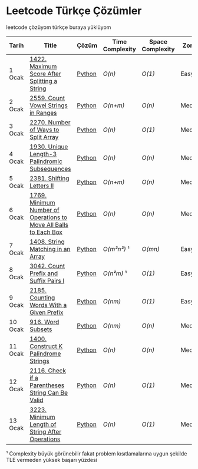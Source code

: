 # Leetcode Türkçe Çözümler
leetcode çözüyom türkçe buraya yüklüyom

| Tarih | Title           |  Çözüm          | Time Complexity | Space Complexity | Zorluk        |
| ----- |---------------- | --------------- | --------------- |  --------------- | ------------- |
1 Ocak | [1422. Maximum Score After Splitting a String](https://leetcode.com/problems/maximum-score-after-splitting-a-string/description/) | [Python](https://github.com/bakabakashiii/leetcode_solutions_tr/blob/main/python/1422.%20Maximum%20Score%20After%20Splitting%20a%20String.py) | _O(n)_ | _O(1)_ | Easy |
2 Ocak | [2559. Count Vowel Strings in Ranges](https://leetcode.com/problems/count-vowel-strings-in-ranges/description/) | [Python](https://github.com/bakabakashiii/leetcode_solutions_tr/blob/main/python/2559.%20Count%20Vowel%20Strings%20in%20Ranges.py) | _O(n+m)_ | _O(n)_ | Medium |
3 Ocak | [2270. Number of Ways to Split Array](https://leetcode.com/problems/number-of-ways-to-split-array/description/) | [Python](https://github.com/bakabakashiii/leetcode_solutions_tr/blob/main/python/2270.%20Number%20of%20Ways%20to%20Split%20Array.py) | _O(n)_ | _O(1)_ | Medium |
4 Ocak | [1930. Unique Length-3 Palindromic Subsequences](https://leetcode.com/problems/unique-length-3-palindromic-subsequences/description) | [Python](https://github.com/bakabakashiii/leetcode_solutions_tr/blob/main/python/1930.%20Unique%20Length-3%20Palindromic%20Subsequences.py) | _O(n)_ | _O(n)_ | Medium |
5 Ocak | [2381. Shifting Letters II](https://leetcode.com/problems/shifting-letters-ii/description) | [Python](https://github.com/bakabakashiii/leetcode_solutions_tr/blob/main/python/2381.%20Shifting%20Letters%20II.py) | _O(n+m)_ | _O(n)_ | Medium |
6 Ocak | [1769. Minimum Number of Operations to Move All Balls to Each Box](https://leetcode.com/problems/minimum-number-of-operations-to-move-all-balls-to-each-box/description) | [Python](https://github.com/bakabakashiii/leetcode_solutions_tr/blob/main/python/1769.%20Minimum%20Number%20of%20Operations%20to%20Move%20All%20Balls%20to%20Each%20Box.py) | _O(n)_ | _O(n)_ | Medium |
7 Ocak | [1408. String Matching in an Array](https://leetcode.com/problems/string-matching-in-an-array/description) | [Python](https://github.com/bakabakashiii/leetcode_solutions_tr/blob/main/python/1408.%20String%20Matching%20in%20an%20Array.py) | _O(m²n²)_ ¹ | _O(mn)_ | Easy | 
8 Ocak | [3042. Count Prefix and Suffix Pairs I](https://leetcode.com/problems/count-prefix-and-suffix-pairs-i/description) | [Python](https://github.com/bakabakashiii/leetcode_solutions_tr/blob/main/python/3042.%20Count%20Prefix%20and%20Suffix%20Pairs%20I.py) | _O(n²m)_ ¹ | _O(1)_ | Easy | 
9 Ocak | [2185. Counting Words With a Given Prefix](https://leetcode.com/problems/counting-words-with-a-given-prefix/description/) | [Python](https://github.com/bakabakashiii/leetcode_solutions_tr/blob/main/python/2185.%20Counting%20Words%20With%20a%20Given%20Prefix.py) | _O(nm)_ | _O(1)_ | Easy | 
10 Ocak | [916. Word Subsets](https://leetcode.com/problems/word-subsets/description/) | [Python](https://github.com/bakabakashiii/leetcode_solutions_tr/blob/main/python/916.%20Word%20Subsets.py) | _O(nm)_ | _O(n)_ | Medium | 
11 Ocak | [1400. Construct K Palindrome Strings](https://leetcode.com/problems/construct-k-palindrome-strings/description) | [Python](https://github.com/bakabakashiii/leetcode_solutions_tr/blob/main/python/1400.%20Construct%20K%20Palindrome%20Strings.py) | _O(n)_ | _O(n)_ | Medium | 
12 Ocak | [2116. Check if a Parentheses String Can Be Valid](https://leetcode.com/problems/check-if-a-parentheses-string-can-be-valid/description) | [Python](https://github.com/bakabakashiii/leetcode_solutions_tr/blob/main/python/2116.%20Check%20if%20a%20Parentheses%20String%20Can%20Be%20Valid.py) | _O(n)_ | _O(1)_ | Medium | 
13 Ocak | [3223. Minimum Length of String After Operations](https://leetcode.com/problems/minimum-length-of-string-after-operations/description/) | [Python](https://github.com/bakabakashiii/leetcode_solutions_tr/blob/main/python/3223.%20Minimum%20Length%20of%20String%20After%20Operations.py) | _O(n)_ | _O(1)_ | Medium | 

¹ Complexity büyük görünebilir fakat problem kısıtlamalarına uygun şekilde TLE vermeden yüksek başarı yüzdesi
